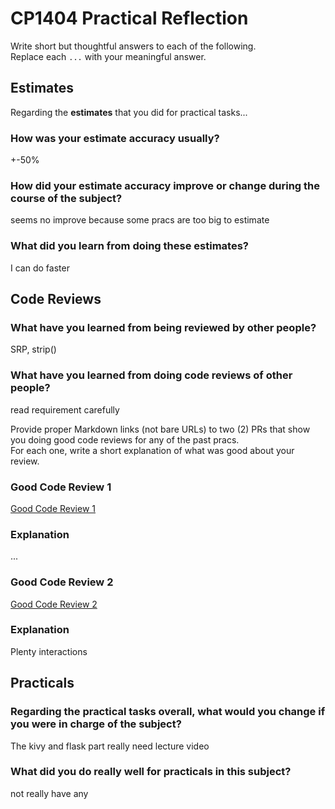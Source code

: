 # CP1404 Practical Reflection

Write short but thoughtful answers to each of the following.  
Replace each `...` with your meaningful answer.

## Estimates

Regarding the **estimates** that you did for practical tasks...

### How was your estimate accuracy usually?

+-50%

### How did your estimate accuracy improve or change during the course of the subject?

seems no improve because some pracs are too big to estimate

### What did you learn from doing these estimates?

I can do faster

## Code Reviews

### What have you learned from being reviewed by other people?

SRP, strip()

### What have you learned from doing code reviews of other people?

read requirement carefully

Provide proper Markdown links (not bare URLs) to two (2) PRs that show you doing good code reviews for any of the past
pracs.  
For each one, write a short explanation of what was good about your review.

### Good Code Review 1

[Good Code Review 1](https://github.com/00079-wailinn/cp1404practicals/pull/7#event-18491185066/)

### Explanation

...

### Good Code Review 2

[Good Code Review 2](https://github.com/167bohk/cp1404practicals/pull/1#event-18478462928/)

### Explanation

Plenty interactions

## Practicals

### Regarding the **practical tasks** overall, what would you change if you were in charge of the subject?

The kivy and flask part really need lecture video

### What did you do really well for practicals in this subject?

not really have any
